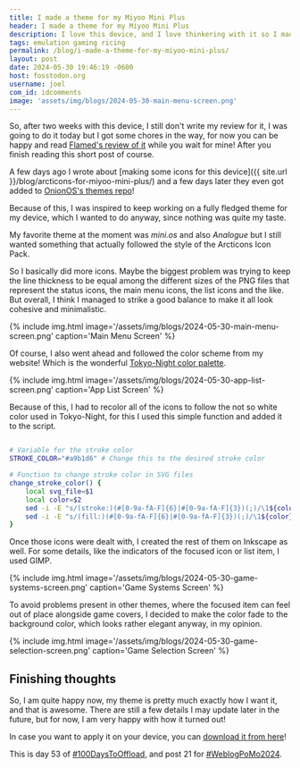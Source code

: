 ```yaml
---
title: I made a theme for my Miyoo Mini Plus
header: I made a theme for my Miyoo Mini Plus
description: I love this device, and I love thinkering with it so I made a theme for it, because why not?
tags: emulation gaming ricing 
permalink: /blog/i-made-a-theme-for-my-miyoo-mini-plus/
layout: post
date: 2024-05-30 19:46:19 -0600
host: fosstodon.org
username: joel
com_id: idcomments
image: 'assets/img/blogs/2024-05-30-main-menu-screen.png'
---
```


So, after two weeks with this device, I still don't write my review for it, I was going to do it today but I got some chores in the way, for now you can be happy and read [Flamed's review of it](https://flamedfury.com/posts/the-miyoo-mini-plus/) while you wait for mine! After you finish reading this short post of course.

A few days ago I wrote about [making some icons for this device]({{ site.url }}/blog/arcticons-for-miyoo-mini-plus/) and a few days later they even got added to [OnionOS's themes repo](https://github.com/OnionUI/Themes/blob/main/icons/Arcticons%20by%20joelchrono/)!

Because of this, I was inspired to keep working on a fully fledged theme for my device, which I wanted to do anyway, since nothing was quite my taste.

My favorite theme at the moment was _mini.os_ and also _Analogue_ but I still wanted something that actually followed the style of the Arcticons Icon Pack.

So I basically did more icons. Maybe the biggest problem was trying to keep the line thickness to be equal among the different sizes of the PNG files that represent the status icons, the main menu icons, the list icons and the like. But overall, I think I managed to strike a good balance to make it all look cohesive and minimalistic.

{% include img.html image='/assets/img/blogs/2024-05-30-main-menu-screen.png' caption='Main Menu Screen' %}

Of course, I also went ahead and followed the color scheme from my website! Which is the wonderful [Tokyo-Night color palette](https://github.com/zatchheems/tokyo-night-alacritty-theme).

{% include img.html image='/assets/img/blogs/2024-05-30-app-list-screen.png' caption='App List Screen' %}

Because of this, I had to recolor all of the icons to follow the not so white color used in Tokyo-Night, for this I used this simple function and added it to the script.

```bash

# Variable for the stroke color
STROKE_COLOR="#a9b1d6" # Change this to the desired stroke color

# Function to change stroke color in SVG files
change_stroke_color() {
    local svg_file=$1
    local color=$2
    sed -i -E "s/(stroke:)(#[0-9a-fA-F]{6}|#[0-9a-fA-F]{3})(;)/\1${color}\3/g" "$svg_file"
    sed -i -E "s/(fill:)(#[0-9a-fA-F]{6}|#[0-9a-fA-F]{3})(;)/\1${color}\3/g" "$svg_file"
}

```

Once those icons were dealt with, I created the rest of them on Inkscape as well. For some details, like the indicators of the focused icon or list item, I used GIMP. 

{% include img.html image='/assets/img/blogs/2024-05-30-game-systems-screen.png' caption='Game Systems Screen' %}

To avoid problems present in other themes, where the focused item can feel out of place alongside game covers, I decided to make the color fade to the background color, which looks rather elegant anyway, in my opinion.

{% include img.html image='/assets/img/blogs/2024-05-30-game-selection-screen.png' caption='Game Selection Screen' %}

## Finishing thoughts

So, I am quite happy now, my theme is pretty much exactly how I want it, and that is awesome. There are still a few details I may update later in the future, but for now, I am very happy with how it turned out!

In case you want to apply it on your device, you can [download it from here](/assets/Tokyo-Night_by_joelchrono.zip)!

This is day 53 of [#100DaysToOffload](https://100daystooffload.com/), and post 21 for [#WeblogPoMo2024](https://weblog.anniegreens.lol/weblog-posting-month-2024).
